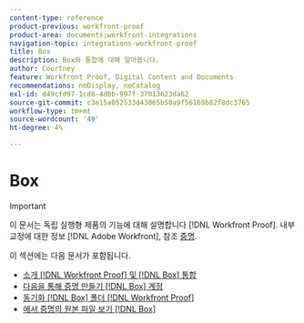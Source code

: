 ```yaml
---
content-type: reference
product-previous: workfront-proof
product-area: documents;workfront-integrations
navigation-topic: integrations-workfront-proof
title: Box
description: Box와 통합에 대해 알아봅니다.
author: Courtney
feature: Workfront Proof, Digital Content and Documents
recommendations: noDisplay, noCatalog
exl-id: d49cfd97-1cd8-4d0b-997f-37013623da62
source-git-commit: c3e15a052533d43065b50a9f56169b82f8dc3765
workflow-type: tm+mt
source-wordcount: '49'
ht-degree: 4%

---
```


# Box

>[!IMPORTANT]
>
>이 문서는 독립 실행형 제품의 기능에 대해 설명합니다 [!DNL Workfront Proof]. 내부 교정에 대한 정보 [!DNL Adobe Workfront], 참조 [증명](../../../review-and-approve-work/proofing/proofing.md).

이 섹션에는 다음 문서가 포함됩니다.

* [소개 [!DNL Workfront Proof] 및 [!DNL Box] 통합](../../../workfront-proof/wp-integrations/box/introduction-to-box.md)
* [다음을 통해 증명 만들기 [!DNL Box] 계정](../../../workfront-proof/wp-integrations/box/create-proof-box-account.md)
* [동기화 [!DNL Box] 폴더 [!DNL Workfront Proof]](../../../workfront-proof/wp-integrations/box/sycn-box-folder.md)
* [에서 증명의 원본 파일 보기 [!DNL Box]](../../../workfront-proof/wp-integrations/box/view-proof-original-file-box.md)

